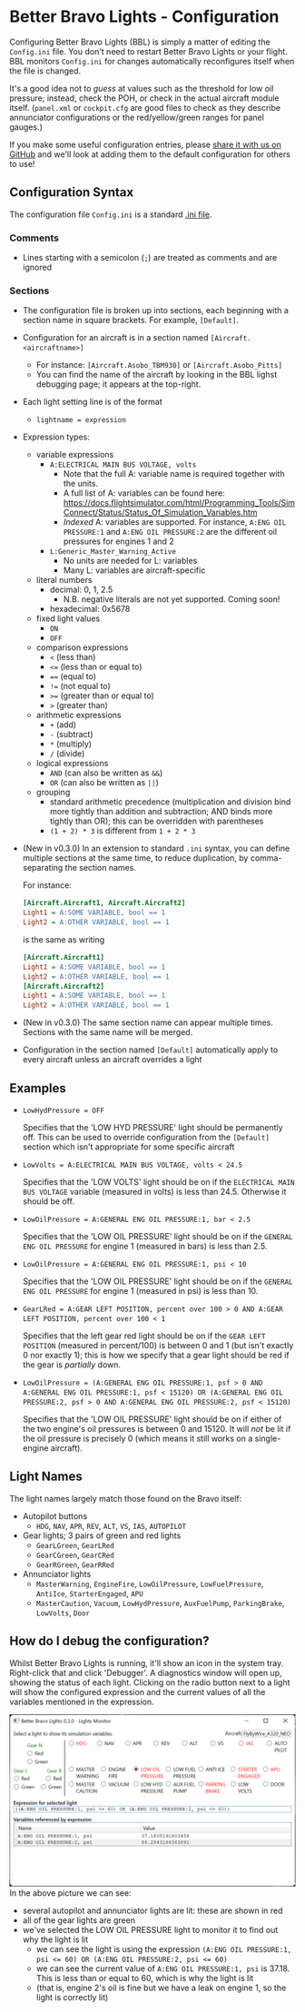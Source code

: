 # Better Bravo Lights - Configuration

Configuring Better Bravo Lights (BBL) is simply a matter of editing the `Config.ini` file. You don't need to restart Better Bravo Lights or your flight. BBL monitors `Config.ini` for changes automatically reconfigures itself when the file is changed.

It's a good idea not to _guess_ at values such as the threshold for low oil pressure; instead, check the POH, or check in the actual aircraft module itself. (`panel.xml` or `cockpit.cfg` are good files to check as they describe annunciator configurations or the red/yellow/green ranges for panel gauges.)

If you make some useful configuration entries, please [share it with us on GitHub](https://github.com/RoystonS/BetterBravoLights/issues/new/choose) and we'll look at adding them to the default configuration for others to use!

## Configuration Syntax

The configuration file `Config.ini` is a standard [.ini file](https://en.wikipedia.org/wiki/INI_file).

### Comments

- Lines starting with a semicolon (`;`) are treated as comments and are ignored

### Sections

- The configuration file is broken up into sections, each beginning with a section name in square brackets. For example, `[Default]`.
- Configuration for an aircraft is in a section named `[Aircraft.<aircraftname>]`
  - For instance: `[Aircraft.Asobo_TBM930]` or `[Aircraft.Asobo_Pitts]`
  - You can find the name of the aircraft by looking in the BBL lighst debugging page; it appears at the top-right.
- Each light setting line is of the format
  - `lightname = expression`
- Expression types:
  - variable expressions
    - `A:ELECTRICAL MAIN BUS VOLTAGE, volts`
      - Note that the full A: variable name is required together with the units.
      - A full list of A: variables can be found here: https://docs.flightsimulator.com/html/Programming_Tools/SimConnect/Status/Status_Of_Simulation_Variables.htm
      - _Indexed_ A: variables are supported. For instance, `A:ENG OIL PRESSURE:1` and `A:ENG OIL PRESSURE:2` are the different oil pressures for engines 1 and 2
    - `L:Generic_Master_Warning_Active`
      - No units are needed for L: variables
      - Many L: variables are aircraft-specific
  - literal numbers
    - decimal: 0, 1, 2.5
      - N.B. negative literals are not yet supported. Coming soon!
    - hexadecimal: 0x5678
  - fixed light values
    - `ON`
    - `OFF`
  - comparison expressions
    - `<` (less than)
    - `<=` (less than or equal to)
    - `==` (equal to)
    - `!=` (not equal to)
    - `>=` (greater than or equal to)
    - `>` (greater than)
  - arithmetic expressions
    - `+` (add)
    - `-` (subtract)
    - `*` (multiply)
    - `/` (divide)
  - logical expressions
    - `AND` (can also be written as `&&`)
    - `OR` (can also be written as `||`)
  - grouping
    - standard arithmetic precedence (multiplication and division bind more tightly than addition and subtraction; AND binds more tightly than OR); this can be overridden with parentheses
    - `(1 + 2) * 3` is different from `1 + 2 * 3`
- (New in v0.3.0) In an extension to standard `.ini` syntax, you can define multiple sections at the same time, to reduce duplication, by comma-separating the section names.

  For instance:

  ```ini
  [Aircraft.Aircraft1, Aircraft.Aircraft2]
  Light1 = A:SOME VARIABLE, bool == 1
  Light2 = A:OTHER VARIABLE, bool == 1
  ```

  is the same as writing

  ```ini
  [Aircraft.Aircraft1]
  Light1 = A:SOME VARIABLE, bool == 1
  Light2 = A:OTHER VARIABLE, bool == 1
  [Aircraft.Aircraft2]
  Light1 = A:SOME VARIABLE, bool == 1
  Light2 = A:OTHER VARIABLE, bool == 1
  ```

- (New in v0.3.0) The same section name can appear multiple times. Sections with the same name will be merged.
- Configuration in the section named `[Default]` automatically apply to every aircraft unless an aircraft overrides a light

## Examples

- `LowHydPressure = OFF`

  Specifies that the 'LOW HYD PRESSURE' light should be permanently off. This can be used to override configuration from the `[Default]` section which isn't appropriate for some specific aircraft

- `LowVolts = A:ELECTRICAL MAIN BUS VOLTAGE, volts < 24.5`

  Specifies that the 'LOW VOLTS' light should be on if the `ELECTRICAL MAIN BUS VOLTAGE` variable (measured in volts) is less than 24.5. Otherwise it should be off.

- `LowOilPressure = A:GENERAL ENG OIL PRESSURE:1, bar < 2.5`

  Specifies that the 'LOW OIL PRESSURE' light should be on if the `GENERAL ENG OIL PRESSURE` for engine 1 (measured in bars) is less than 2.5.

- `LowOilPressure = A:GENERAL ENG OIL PRESSURE:1, psi < 10`

  Specifies that the 'LOW OIL PRESSURE' light should be on if the `GENERAL ENG OIL PRESSURE` for engine 1 (measured in psi) is less than 10.

- `GearLRed = A:GEAR LEFT POSITION, percent over 100 > 0 AND A:GEAR LEFT POSITION, percent over 100 < 1`

  Specifies that the left gear red light should be on if the `GEAR LEFT POSITION` (measured in percent/100) is between 0 and 1 (but isn't exactly 0 nor exactly 1); this is how we specify that a gear light should be red if the gear is _partially_ down.

- `LowOilPressure = (A:GENERAL ENG OIL PRESSURE:1, psf > 0 AND A:GENERAL ENG OIL PRESSURE:1, psf < 15120) OR (A:GENERAL ENG OIL PRESSURE:2, psf > 0 AND A:GENERAL ENG OIL PRESSURE:2, psf < 15120)`

  Specifies that the 'LOW OIL PRESSURE' light should be on if either of the two engine's oil pressures is between 0 and 15120. It will _not_ be lit if the oil pressure is precisely 0 (which means it still works on a single-engine aircraft).

## Light Names

The light names largely match those found on the Bravo itself:

- Autopilot buttons
  - `HDG`, `NAV`, `APR`, `REV`, `ALT`, `VS`, `IAS`, `AUTOPILOT`
- Gear lights; 3 pairs of green and red lights
  - `GearLGreen`, `GearLRed`
  - `GearCGreen`, `GearCRed`
  - `GearRGreen`, `GearRRed`
- Annunciator lights
  - `MasterWarning`, `EngineFire`, `LowOilPressure`, `LowFuelPressure`, `AntiIce`, `StarterEngaged`, `APU`
  - `MasterCaution`, `Vacuum`, `LowHydPressure`, `AuxFuelPump`, `ParkingBrake`, `LowVolts`, `Door`

## How do I debug the configuration?

Whilst Better Bravo Lights is running, it'll show an icon in the system tray. Right-click that and click 'Debugger'. A diagnostics window will open up, showing the status of each light. Clicking on the radio button next to a light will show the configured expression and the current values of all the variables mentioned in the expression.

![](./DebuggerUI.png)
In the above picture we can see:

- several autopilot and annunciator lights are lit: these are shown in red
- all of the gear lights are green
- we've selected the LOW OIL PRESSURE light to monitor it to find out why the light is lit
  - we can see the light is using the expression `(A:ENG OIL PRESSURE:1, psi <= 60) OR (A:ENG OIL PRESSURE:2, psi <= 60)`
  - we can see the current value of `A:ENG OIL PRESSURE:1, psi` is 37.18. This is less than or equal to 60, which is why the light is lit
  - (that is, engine 2's oil is fine but we have a leak on engine 1, so the light is correctly lit)

